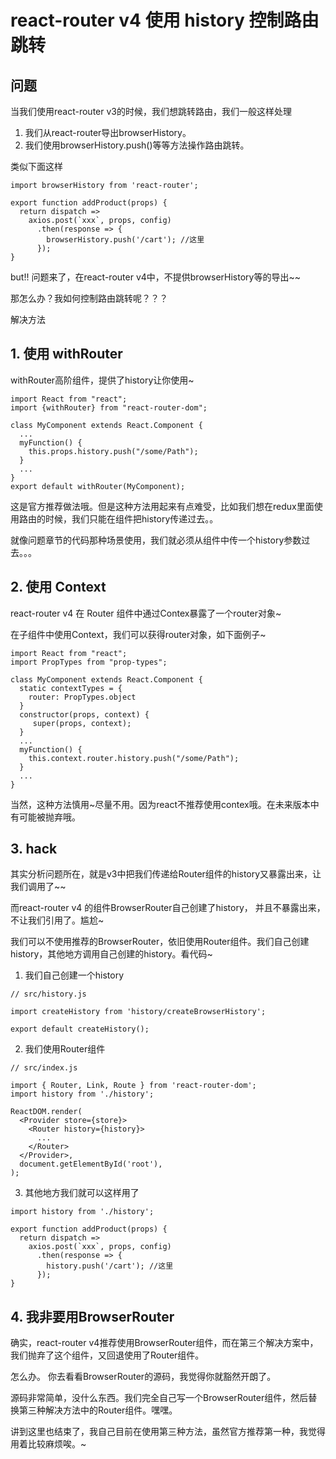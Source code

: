 # react-router v4 使用 history 控制路由跳转
## 问题
当我们使用react-router v3的时候，我们想跳转路由，我们一般这样处理
1. 我们从react-router导出browserHistory。
2. 我们使用browserHistory.push()等等方法操作路由跳转。

类似下面这样

```
import browserHistory from 'react-router';

export function addProduct(props) {
  return dispatch =>
    axios.post(`xxx`, props, config)
      .then(response => {
        browserHistory.push('/cart'); //这里
      });
}
```
but!! 问题来了，在react-router v4中，不提供browserHistory等的导出~~

那怎么办？我如何控制路由跳转呢？？？

解决方法
## 1. 使用 withRouter
withRouter高阶组件，提供了history让你使用~
```
import React from "react";
import {withRouter} from "react-router-dom";

class MyComponent extends React.Component {
  ...
  myFunction() {
    this.props.history.push("/some/Path");
  }
  ...
}
export default withRouter(MyComponent);
```
这是官方推荐做法哦。但是这种方法用起来有点难受，比如我们想在redux里面使用路由的时候，我们只能在组件把history传递过去。。

就像问题章节的代码那种场景使用，我们就必须从组件中传一个history参数过去。。。

## 2. 使用 Context
react-router v4 在 Router 组件中通过Contex暴露了一个router对象~

在子组件中使用Context，我们可以获得router对象，如下面例子~
```
import React from "react";
import PropTypes from "prop-types";

class MyComponent extends React.Component {
  static contextTypes = {
    router: PropTypes.object
  }
  constructor(props, context) {
     super(props, context);
  }
  ...
  myFunction() {
    this.context.router.history.push("/some/Path");
  }
  ...
}
```
当然，这种方法慎用~尽量不用。因为react不推荐使用contex哦。在未来版本中有可能被抛弃哦。

## 3. hack
其实分析问题所在，就是v3中把我们传递给Router组件的history又暴露出来，让我们调用了~~

而react-router v4 的组件BrowserRouter自己创建了history，
并且不暴露出来，不让我们引用了。尴尬~

我们可以不使用推荐的BrowserRouter，依旧使用Router组件。我们自己创建history，其他地方调用自己创建的history。看代码~

1. 我们自己创建一个history
```
// src/history.js

import createHistory from 'history/createBrowserHistory';

export default createHistory();
```
2. 我们使用Router组件
```
// src/index.js

import { Router, Link, Route } from 'react-router-dom';
import history from './history';

ReactDOM.render(
  <Provider store={store}>
    <Router history={history}>
      ...
    </Router>
  </Provider>,
  document.getElementById('root'),
);
```
3. 其他地方我们就可以这样用了
```
import history from './history';

export function addProduct(props) {
  return dispatch =>
    axios.post(`xxx`, props, config)
      .then(response => {
        history.push('/cart'); //这里
      });
}
```
## 4. 我非要用BrowserRouter
确实，react-router v4推荐使用BrowserRouter组件，而在第三个解决方案中，我们抛弃了这个组件，又回退使用了Router组件。

怎么办。 你去看看BrowserRouter的源码，我觉得你就豁然开朗了。

源码非常简单，没什么东西。我们完全自己写一个BrowserRouter组件，然后替换第三种解决方法中的Router组件。嘿嘿。

讲到这里也结束了，我自己目前在使用第三种方法，虽然官方推荐第一种，我觉得用着比较麻烦唉。~